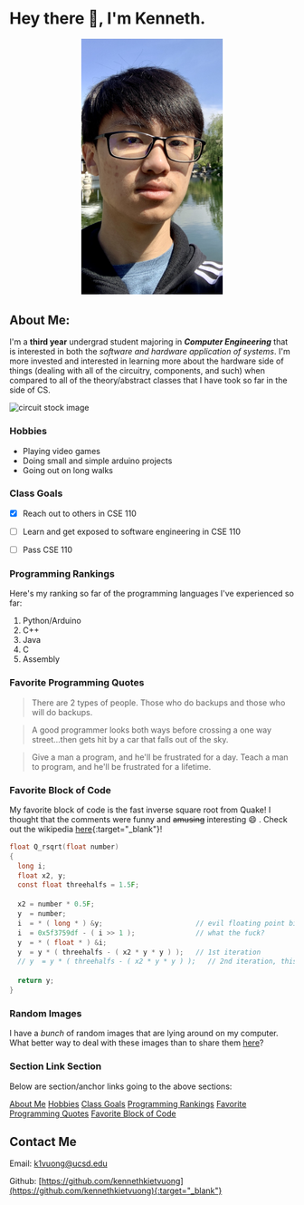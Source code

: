 # Hey there 👋, I'm Kenneth.

<div style="text-align: center;">
    <img src="images/myself.jpg" width="250" height="">
</div>

## About Me:
I'm a **third year** undergrad student majoring in ***Computer Engineering*** that is interested in both the *software and hardware application of systems*. I'm more invested and interested in learning more about the hardware side of things (dealing with all of the circuitry, components, and such) when compared to all of the theory/abstract classes that I have took so far in the side of CS.

![circuit stock image](images/circuit_stock_image.jpg)

### Hobbies
* Playing video games
* Doing small and simple arduino projects
* Going out on long walks

### Class Goals
- [x] Reach out to others in CSE 110
- [ ] Learn and get exposed to software engineering in CSE 110
- [ ] Pass CSE 110


### Programming Rankings
Here's my ranking so far of the programming languages I've experienced so far:
1. Python/Arduino
2. C++
3. Java
4. C
5. Assembly


### Favorite Programming Quotes
> There are 2 types of people. Those who do backups and those who will do backups.

> A good programmer looks both ways before crossing a one way street...then gets hit by a car that falls out of the sky.

> Give a man a program, and he'll be frustrated for a day. Teach a man to program, and he'll be frustrated for a lifetime.

### Favorite Block of Code
My favorite block of code is the fast inverse square root from Quake! I thought that the comments were funny and ~~amusing~~ interesting  😄 . Check out the wikipedia [here](https://en.wikipedia.org/wiki/Fast_inverse_square_root){:target="_blank"}!
```c
float Q_rsqrt(float number)
{
  long i;
  float x2, y;
  const float threehalfs = 1.5F;

  x2 = number * 0.5F;
  y  = number;
  i  = * ( long * ) &y;                       // evil floating point bit level hacking
  i  = 0x5f3759df - ( i >> 1 );               // what the fuck?
  y  = * ( float * ) &i;
  y  = y * ( threehalfs - ( x2 * y * y ) );   // 1st iteration
  // y  = y * ( threehalfs - ( x2 * y * y ) );   // 2nd iteration, this can be removed

  return y;
}
```


### Random Images
I have a *bunch* of random images that are lying around on my computer. What better way to deal with these images than to share them [here](random.md)?

### Section Link Section
Below are section/anchor links going to the above sections:

[About Me](#about-me)
[Hobbies](#hobbies)
[Class Goals](#class-goals)
[Programming Rankings](#programming-rankings)
[Favorite Programming Quotes](#favorite-programming-quotes)
[Favorite Block of Code](#favorite-block-of-code)

## Contact Me
Email: <k1vuong@ucsd.edu>

Github: [https://github.com/kennethkietvuong](https://github.com/kennethkietvuong){:target="_blank"}